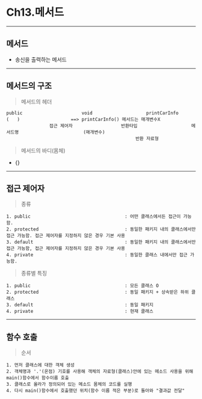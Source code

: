 # Ch13.메서드
---
메서드
---
- 송신을 출력하는 메서드
---
메서드의 구조
---
> 메서드의 헤더<br>
```
public						void					printCarInfo				(	)					==> printCarInfo() 메서드는 매개변수X
        	    접근 제어자					반환타입					메서드명						(매개변수)			
              	    							반환 자료형
```
> 메서드의 바디(몸체)<br>
- {}
---	
접근 제어자
---
> 종류<br>
```
1. public									: 어떤 클래스에서든 접근이 가능함.
2. protected								: 동일한 패키지 내의 클래스에서만 접근 가능함. 접근 제어자를 지정하지 않은 경우 기본 사용
3. default									: 동일한 패키지 내의 클래스에서만 접근 가능함, 접근 제어자를 지정하지 않은 경우 기본 사용
4. private									: 동일한 클래스 내에서만 접근 가능함.
```
> 종류별 특징<br>
```
1. public									: 모든 클래스 O
2. protected								: 동일 패키지 + 상속받은 하위 클래스
3. default									: 동일 패키지
4. private									: 현재 클래스
```
---
함수 호출
---
> 순서<br>
```
1. 먼저 클래스에 대한 객체 생성
2. 객체명과 '.'(온점) 기호를 사용해 객체의 자료형(클래스)안에 있는 메소드 사용을 위해 main()함수에서 함수이름 호출
3. 클래스로 올라가 정의되어 있는 메소드 몸체의 코드를 실행
4. 다시 main()함수에서 호출했던 위치(함수 이름 적은 부분)로 돌아와 "결과값 전달"
```

